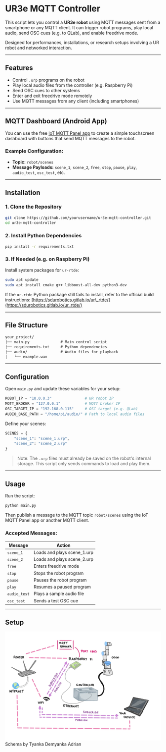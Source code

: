 # UR3e MQTT Controller

This script lets you control a **UR3e robot** using MQTT messages sent from a smartphone or any MQTT client. It can trigger robot programs, play local audio, send OSC cues (e.g. to QLab), and enable freedrive mode.

Designed for performances, installations, or research setups involving a UR robot and networked interaction.

---

## Features

- Control `.urp` programs on the robot
- Play local audio files from the controller (e.g. Raspberry Pi)
- Send OSC cues to other systems
- Enter and exit freedrive mode remotely
- Use MQTT messages from any client (including smartphones)

---

## MQTT Dashboard (Android App)

You can use the free [IoT MQTT Panel app](https://play.google.com/store/apps/details?id=snr.lab.iotmqttpanel.prod&hl=en) to create a simple touchscreen dashboard with buttons that send MQTT messages to the robot.

### Example Configuration:
- **Topic:** `robot/scenes`
- **Message Payloads:** `scene_1`, `scene_2`, `free`, `stop`, `pause`, `play`, `audio_test`, `osc_test`, etc.

---

## Installation

### 1. Clone the Repository

```bash
git clone https://github.com/yourusername/ur3e-mqtt-controller.git
cd ur3e-mqtt-controller
````

### 2. Install Python Dependencies

```bash
pip install -r requirements.txt
```

### 3. If Needed (e.g. on Raspberry Pi)

Install system packages for `ur-rtde`:

```bash
sudo apt update
sudo apt install cmake g++ libboost-all-dev python3-dev
```

If the `ur-rtde` Python package still fails to install, refer to the official build instructions:
[https://sdurobotics.gitlab.io/ur\_rtde/](https://sdurobotics.gitlab.io/ur_rtde/)

---

## File Structure

```
your_project/
├── main.py              # Main control script
├── requirements.txt     # Python dependencies
├── audio/               # Audio files for playback
│   └── example.wav
```

---

## Configuration

Open `main.py` and update these variables for your setup:

```python
ROBOT_IP = "10.0.0.3"               # UR robot IP
MQTT_BROKER = "127.0.0.1"           # MQTT broker IP
OSC_TARGET_IP = "192.168.0.115"     # OSC target (e.g. QLab)
AUDIO_BASE_PATH = "/home/pi/audio/" # Path to local audio files
```

Define your scenes:

```python
SCENES = {
    "scene_1": "scene_1.urp",
    "scene_2": "scene_2.urp"
}
```

> Note: The `.urp` files must already be saved on the robot's internal storage. This script only sends commands to load and play them.

---

## Usage

Run the script:

```bash
python main.py
```

Then publish a message to the MQTT topic `robot/scenes` using the IoT MQTT Panel app or another MQTT client.

### Accepted Messages:

| Message      | Action                       |
| ------------ | ---------------------------- |
| `scene_1`    | Loads and plays scene\_1.urp |
| `scene_2`    | Loads and plays scene\_2.urp |
| `free`       | Enters freedrive mode        |
| `stop`       | Stops the robot program      |
| `pause`      | Pauses the robot program     |
| `play`       | Resumes a paused program     |
| `audio_test` | Plays a sample audio file    |
| `osc_test`   | Sends a test OSC cue         |

---

## Setup


![MQTT Dashboard Example](img/schema-1400.webp)
Schema by Tyanka Demyanka Adrian

